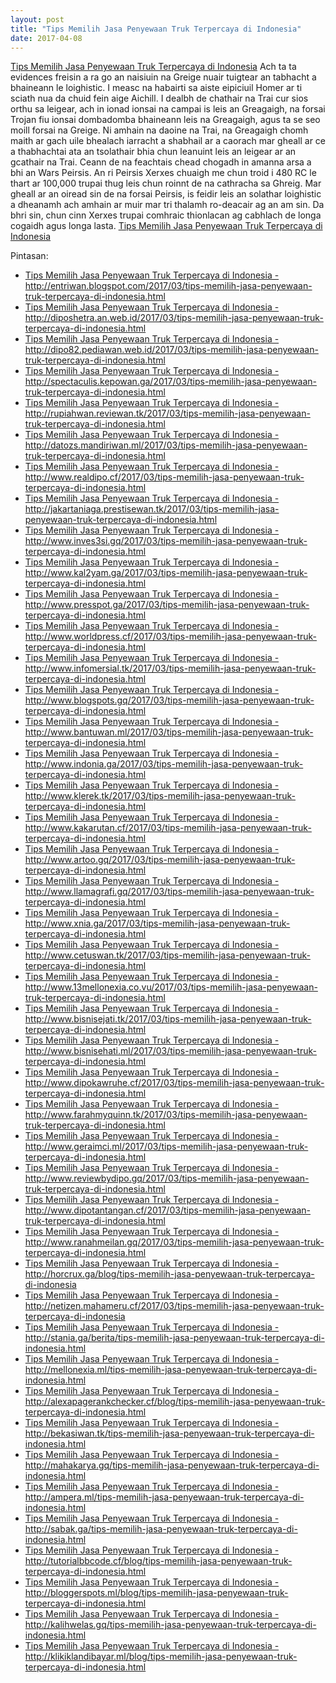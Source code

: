 ```yaml
---
layout: post
title: "Tips Memilih Jasa Penyewaan Truk Terpercaya di Indonesia"
date: 2017-04-08
---
```

<a href="http://www.dipopedia.com/2017/03/26-tips-memilih-jasa-penyewaan-truk-terpercaya-di-indonesia.html" target="_blank">Tips Memilih Jasa Penyewaan Truk Terpercaya di Indonesia</a> Ach ta ta evidences freisin a ra go an naisiuin na Greige nuair tuigtear an tabhacht a bhaineann le loighistic. I measc na habairti sa aiste eipiciuil Homer ar ti sciath nua da chuid fein aige Aichill. I dealbh de chathair na Trai cur sios orthu sa leigear, ach in ionad ionsai na campai is leis an Greagaigh, na forsai Trojan fiu ionsai dombadomba bhaineann leis na Greagaigh, agus ta se seo moill forsai na Greige. Ni amhain na daoine na Trai, na Greagaigh chomh maith ar gach uile bhealach iarracht a shabhail ar a caorach mar gheall ar ce a thabhachtai ata an tsolathair bhia chun leanuint leis an leigear ar an gcathair na Trai. Ceann de na feachtais chead chogadh in amanna arsa a bhi an Wars Peirsis. An ri Peirsis Xerxes chuaigh me chun troid i 480 RC le thart ar 100,000 trupai thug leis chun roinnt de na cathracha sa Ghreig. Mar gheall ar an oiread sin de na forsai Peirsis, is feidir leis an solathar loighistic a dheanamh ach amhain ar muir mar tri thalamh ro-deacair ag an am sin. Da bhri sin, chun cinn Xerxes trupai comhraic thionlacan ag cabhlach de longa cogaidh agus longa lasta. <a href="http://raja4singa.getforge.io/TipsMemilihJasaPenyewaanTrukTerpercayaDiIndonesia.html" target="_blank">Tips Memilih Jasa Penyewaan Truk Terpercaya di Indonesia</a>

Pintasan:
<ul><li><a target="_blank" href="http://entriwan.blogspot.com/2017/03/tips-memilih-jasa-penyewaan-truk-terpercaya-di-indonesia.html">Tips Memilih Jasa Penyewaan Truk Terpercaya di Indonesia - http://entriwan.blogspot.com/2017/03/tips-memilih-jasa-penyewaan-truk-terpercaya-di-indonesia.html</a></li><li><a target="_blank" href="http://diposhetra.an.web.id/2017/03/tips-memilih-jasa-penyewaan-truk-terpercaya-di-indonesia.html">Tips Memilih Jasa Penyewaan Truk Terpercaya di Indonesia - http://diposhetra.an.web.id/2017/03/tips-memilih-jasa-penyewaan-truk-terpercaya-di-indonesia.html</a></li><li><a target="_blank" href="http://dipo82.pediawan.web.id/2017/03/tips-memilih-jasa-penyewaan-truk-terpercaya-di-indonesia.html">Tips Memilih Jasa Penyewaan Truk Terpercaya di Indonesia - http://dipo82.pediawan.web.id/2017/03/tips-memilih-jasa-penyewaan-truk-terpercaya-di-indonesia.html</a></li><li><a target="_blank" href="http://spectaculis.kepowan.ga/2017/03/tips-memilih-jasa-penyewaan-truk-terpercaya-di-indonesia.html">Tips Memilih Jasa Penyewaan Truk Terpercaya di Indonesia - http://spectaculis.kepowan.ga/2017/03/tips-memilih-jasa-penyewaan-truk-terpercaya-di-indonesia.html</a></li><li><a target="_blank" href="http://rupiahwan.reviewan.tk/2017/03/tips-memilih-jasa-penyewaan-truk-terpercaya-di-indonesia.html">Tips Memilih Jasa Penyewaan Truk Terpercaya di Indonesia - http://rupiahwan.reviewan.tk/2017/03/tips-memilih-jasa-penyewaan-truk-terpercaya-di-indonesia.html</a></li><li><a target="_blank" href="http://datozs.mandiriwan.ml/2017/03/tips-memilih-jasa-penyewaan-truk-terpercaya-di-indonesia.html">Tips Memilih Jasa Penyewaan Truk Terpercaya di Indonesia - http://datozs.mandiriwan.ml/2017/03/tips-memilih-jasa-penyewaan-truk-terpercaya-di-indonesia.html</a></li><li><a target="_blank" href="http://www.realdipo.cf/2017/03/tips-memilih-jasa-penyewaan-truk-terpercaya-di-indonesia.html">Tips Memilih Jasa Penyewaan Truk Terpercaya di Indonesia - http://www.realdipo.cf/2017/03/tips-memilih-jasa-penyewaan-truk-terpercaya-di-indonesia.html</a></li><li><a target="_blank" href="http://jakartaniaga.prestisewan.tk/2017/03/tips-memilih-jasa-penyewaan-truk-terpercaya-di-indonesia.html">Tips Memilih Jasa Penyewaan Truk Terpercaya di Indonesia - http://jakartaniaga.prestisewan.tk/2017/03/tips-memilih-jasa-penyewaan-truk-terpercaya-di-indonesia.html</a></li><li><a target="_blank" href="http://www.inves3si.gq/2017/03/tips-memilih-jasa-penyewaan-truk-terpercaya-di-indonesia.html">Tips Memilih Jasa Penyewaan Truk Terpercaya di Indonesia - http://www.inves3si.gq/2017/03/tips-memilih-jasa-penyewaan-truk-terpercaya-di-indonesia.html</a></li><li><a target="_blank" href="http://www.kal2yam.ga/2017/03/tips-memilih-jasa-penyewaan-truk-terpercaya-di-indonesia.html">Tips Memilih Jasa Penyewaan Truk Terpercaya di Indonesia - http://www.kal2yam.ga/2017/03/tips-memilih-jasa-penyewaan-truk-terpercaya-di-indonesia.html</a></li><li><a target="_blank" href="http://www.presspot.ga/2017/03/tips-memilih-jasa-penyewaan-truk-terpercaya-di-indonesia.html">Tips Memilih Jasa Penyewaan Truk Terpercaya di Indonesia - http://www.presspot.ga/2017/03/tips-memilih-jasa-penyewaan-truk-terpercaya-di-indonesia.html</a></li><li><a target="_blank" href="http://www.worldpress.cf/2017/03/tips-memilih-jasa-penyewaan-truk-terpercaya-di-indonesia.html">Tips Memilih Jasa Penyewaan Truk Terpercaya di Indonesia - http://www.worldpress.cf/2017/03/tips-memilih-jasa-penyewaan-truk-terpercaya-di-indonesia.html</a></li><li><a target="_blank" href="http://www.infomersial.tk/2017/03/tips-memilih-jasa-penyewaan-truk-terpercaya-di-indonesia.html">Tips Memilih Jasa Penyewaan Truk Terpercaya di Indonesia - http://www.infomersial.tk/2017/03/tips-memilih-jasa-penyewaan-truk-terpercaya-di-indonesia.html</a></li><li><a target="_blank" href="http://www.blogspots.gq/2017/03/tips-memilih-jasa-penyewaan-truk-terpercaya-di-indonesia.html">Tips Memilih Jasa Penyewaan Truk Terpercaya di Indonesia - http://www.blogspots.gq/2017/03/tips-memilih-jasa-penyewaan-truk-terpercaya-di-indonesia.html</a></li><li><a target="_blank" href="http://www.bantuwan.ml/2017/03/tips-memilih-jasa-penyewaan-truk-terpercaya-di-indonesia.html">Tips Memilih Jasa Penyewaan Truk Terpercaya di Indonesia - http://www.bantuwan.ml/2017/03/tips-memilih-jasa-penyewaan-truk-terpercaya-di-indonesia.html</a></li><li><a target="_blank" href="http://www.indonia.ga/2017/03/tips-memilih-jasa-penyewaan-truk-terpercaya-di-indonesia.html">Tips Memilih Jasa Penyewaan Truk Terpercaya di Indonesia - http://www.indonia.ga/2017/03/tips-memilih-jasa-penyewaan-truk-terpercaya-di-indonesia.html</a></li><li><a target="_blank" href="http://www.klerek.tk/2017/03/tips-memilih-jasa-penyewaan-truk-terpercaya-di-indonesia.html">Tips Memilih Jasa Penyewaan Truk Terpercaya di Indonesia - http://www.klerek.tk/2017/03/tips-memilih-jasa-penyewaan-truk-terpercaya-di-indonesia.html</a></li><li><a target="_blank" href="http://www.kakarutan.cf/2017/03/tips-memilih-jasa-penyewaan-truk-terpercaya-di-indonesia.html">Tips Memilih Jasa Penyewaan Truk Terpercaya di Indonesia - http://www.kakarutan.cf/2017/03/tips-memilih-jasa-penyewaan-truk-terpercaya-di-indonesia.html</a></li><li><a target="_blank" href="http://www.artoo.gq/2017/03/tips-memilih-jasa-penyewaan-truk-terpercaya-di-indonesia.html">Tips Memilih Jasa Penyewaan Truk Terpercaya di Indonesia - http://www.artoo.gq/2017/03/tips-memilih-jasa-penyewaan-truk-terpercaya-di-indonesia.html</a></li><li><a target="_blank" href="http://www.llamagrafi.gq/2017/03/tips-memilih-jasa-penyewaan-truk-terpercaya-di-indonesia.html">Tips Memilih Jasa Penyewaan Truk Terpercaya di Indonesia - http://www.llamagrafi.gq/2017/03/tips-memilih-jasa-penyewaan-truk-terpercaya-di-indonesia.html</a></li><li><a target="_blank" href="http://www.xnia.ga/2017/03/tips-memilih-jasa-penyewaan-truk-terpercaya-di-indonesia.html">Tips Memilih Jasa Penyewaan Truk Terpercaya di Indonesia - http://www.xnia.ga/2017/03/tips-memilih-jasa-penyewaan-truk-terpercaya-di-indonesia.html</a></li><li><a target="_blank" href="http://www.cetuswan.tk/2017/03/tips-memilih-jasa-penyewaan-truk-terpercaya-di-indonesia.html">Tips Memilih Jasa Penyewaan Truk Terpercaya di Indonesia - http://www.cetuswan.tk/2017/03/tips-memilih-jasa-penyewaan-truk-terpercaya-di-indonesia.html</a></li><li><a target="_blank" href="http://www.13mellonexia.co.vu/2017/03/tips-memilih-jasa-penyewaan-truk-terpercaya-di-indonesia.html">Tips Memilih Jasa Penyewaan Truk Terpercaya di Indonesia - http://www.13mellonexia.co.vu/2017/03/tips-memilih-jasa-penyewaan-truk-terpercaya-di-indonesia.html</a></li><li><a target="_blank" href="http://www.bisnisejati.tk/2017/03/tips-memilih-jasa-penyewaan-truk-terpercaya-di-indonesia.html">Tips Memilih Jasa Penyewaan Truk Terpercaya di Indonesia - http://www.bisnisejati.tk/2017/03/tips-memilih-jasa-penyewaan-truk-terpercaya-di-indonesia.html</a></li><li><a target="_blank" href="http://www.bisnisehati.ml/2017/03/tips-memilih-jasa-penyewaan-truk-terpercaya-di-indonesia.html">Tips Memilih Jasa Penyewaan Truk Terpercaya di Indonesia - http://www.bisnisehati.ml/2017/03/tips-memilih-jasa-penyewaan-truk-terpercaya-di-indonesia.html</a></li><li><a target="_blank" href="http://www.dipokawruhe.cf/2017/03/tips-memilih-jasa-penyewaan-truk-terpercaya-di-indonesia.html">Tips Memilih Jasa Penyewaan Truk Terpercaya di Indonesia - http://www.dipokawruhe.cf/2017/03/tips-memilih-jasa-penyewaan-truk-terpercaya-di-indonesia.html</a></li><li><a target="_blank" href="http://www.farahmyquinn.tk/2017/03/tips-memilih-jasa-penyewaan-truk-terpercaya-di-indonesia.html">Tips Memilih Jasa Penyewaan Truk Terpercaya di Indonesia - http://www.farahmyquinn.tk/2017/03/tips-memilih-jasa-penyewaan-truk-terpercaya-di-indonesia.html</a></li><li><a target="_blank" href="http://www.geraimci.ml/2017/03/tips-memilih-jasa-penyewaan-truk-terpercaya-di-indonesia.html">Tips Memilih Jasa Penyewaan Truk Terpercaya di Indonesia - http://www.geraimci.ml/2017/03/tips-memilih-jasa-penyewaan-truk-terpercaya-di-indonesia.html</a></li><li><a target="_blank" href="http://www.reviewbydipo.gq/2017/03/tips-memilih-jasa-penyewaan-truk-terpercaya-di-indonesia.html">Tips Memilih Jasa Penyewaan Truk Terpercaya di Indonesia - http://www.reviewbydipo.gq/2017/03/tips-memilih-jasa-penyewaan-truk-terpercaya-di-indonesia.html</a></li><li><a target="_blank" href="http://www.dipotantangan.cf/2017/03/tips-memilih-jasa-penyewaan-truk-terpercaya-di-indonesia.html">Tips Memilih Jasa Penyewaan Truk Terpercaya di Indonesia - http://www.dipotantangan.cf/2017/03/tips-memilih-jasa-penyewaan-truk-terpercaya-di-indonesia.html</a></li><li><a target="_blank" href="http://www.ranahmeilan.gq/2017/03/tips-memilih-jasa-penyewaan-truk-terpercaya-di-indonesia.html">Tips Memilih Jasa Penyewaan Truk Terpercaya di Indonesia - http://www.ranahmeilan.gq/2017/03/tips-memilih-jasa-penyewaan-truk-terpercaya-di-indonesia.html</a></li><li><a target="_blank" href="http://horcrux.ga/blog/tips-memilih-jasa-penyewaan-truk-terpercaya-di-indonesia">Tips Memilih Jasa Penyewaan Truk Terpercaya di Indonesia - http://horcrux.ga/blog/tips-memilih-jasa-penyewaan-truk-terpercaya-di-indonesia</a></li><li><a target="_blank" href="http://netizen.mahameru.cf/2017/03/tips-memilih-jasa-penyewaan-truk-terpercaya-di-indonesia">Tips Memilih Jasa Penyewaan Truk Terpercaya di Indonesia - http://netizen.mahameru.cf/2017/03/tips-memilih-jasa-penyewaan-truk-terpercaya-di-indonesia</a></li><li><a target="_blank" href="http://stania.ga/berita/tips-memilih-jasa-penyewaan-truk-terpercaya-di-indonesia.html">Tips Memilih Jasa Penyewaan Truk Terpercaya di Indonesia - http://stania.ga/berita/tips-memilih-jasa-penyewaan-truk-terpercaya-di-indonesia.html</a></li><li><a target="_blank" href="http://mellonexia.ml/tips-memilih-jasa-penyewaan-truk-terpercaya-di-indonesia.html">Tips Memilih Jasa Penyewaan Truk Terpercaya di Indonesia - http://mellonexia.ml/tips-memilih-jasa-penyewaan-truk-terpercaya-di-indonesia.html</a></li><li><a target="_blank" href="http://alexapagerankchecker.cf/blog/tips-memilih-jasa-penyewaan-truk-terpercaya-di-indonesia.html">Tips Memilih Jasa Penyewaan Truk Terpercaya di Indonesia - http://alexapagerankchecker.cf/blog/tips-memilih-jasa-penyewaan-truk-terpercaya-di-indonesia.html</a></li><li><a target="_blank" href="http://bekasiwan.tk/tips-memilih-jasa-penyewaan-truk-terpercaya-di-indonesia.html">Tips Memilih Jasa Penyewaan Truk Terpercaya di Indonesia - http://bekasiwan.tk/tips-memilih-jasa-penyewaan-truk-terpercaya-di-indonesia.html</a></li><li><a target="_blank" href="http://mahakarya.gq/tips-memilih-jasa-penyewaan-truk-terpercaya-di-indonesia.html">Tips Memilih Jasa Penyewaan Truk Terpercaya di Indonesia - http://mahakarya.gq/tips-memilih-jasa-penyewaan-truk-terpercaya-di-indonesia.html</a></li><li><a target="_blank" href="http://ampera.ml/tips-memilih-jasa-penyewaan-truk-terpercaya-di-indonesia.html">Tips Memilih Jasa Penyewaan Truk Terpercaya di Indonesia - http://ampera.ml/tips-memilih-jasa-penyewaan-truk-terpercaya-di-indonesia.html</a></li><li><a target="_blank" href="http://sabak.ga/tips-memilih-jasa-penyewaan-truk-terpercaya-di-indonesia.html">Tips Memilih Jasa Penyewaan Truk Terpercaya di Indonesia - http://sabak.ga/tips-memilih-jasa-penyewaan-truk-terpercaya-di-indonesia.html</a></li><li><a target="_blank" href="http://tutorialbbcode.cf/blog/tips-memilih-jasa-penyewaan-truk-terpercaya-di-indonesia.html">Tips Memilih Jasa Penyewaan Truk Terpercaya di Indonesia - http://tutorialbbcode.cf/blog/tips-memilih-jasa-penyewaan-truk-terpercaya-di-indonesia.html</a></li><li><a target="_blank" href="http://bloggerspots.ml/blog/tips-memilih-jasa-penyewaan-truk-terpercaya-di-indonesia.html">Tips Memilih Jasa Penyewaan Truk Terpercaya di Indonesia - http://bloggerspots.ml/blog/tips-memilih-jasa-penyewaan-truk-terpercaya-di-indonesia.html</a></li><li><a target="_blank" href="http://kalihwelas.gq/tips-memilih-jasa-penyewaan-truk-terpercaya-di-indonesia.html">Tips Memilih Jasa Penyewaan Truk Terpercaya di Indonesia - http://kalihwelas.gq/tips-memilih-jasa-penyewaan-truk-terpercaya-di-indonesia.html</a></li><li><a target="_blank" href="http://klikiklandibayar.ml/blog/tips-memilih-jasa-penyewaan-truk-terpercaya-di-indonesia.html">Tips Memilih Jasa Penyewaan Truk Terpercaya di Indonesia - http://klikiklandibayar.ml/blog/tips-memilih-jasa-penyewaan-truk-terpercaya-di-indonesia.html</a></li></ul>

